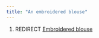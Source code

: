 ```yaml
---
title: "An embroidered blouse"
---
```


1.  REDIRECT [Embroidered blouse](Embroidered_blouse "wikilink")